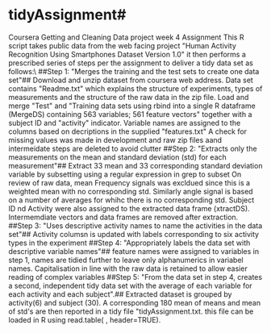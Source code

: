 # tidyAssignment#
Coursera Getting and Cleaning Data project week 4 Assignment
This R script takes public data from the web facing project "Human Activity Recognition Using Smartphones Dataset
Version 1.0" it then performs a prescribed series of steps per the assignment to deliver a tidy data set as follows:\ 
##Step 1: "Merges the training and the test sets to create one data set"##
Download and unzip dataset from coursera web address. Data set contains "Readme.txt" which explains the structure of
experiments, types of measurements and the structure of the raw data in the zip file.
Load and merge  "Test" and "Training data sets using rbind into a single R dataframe (MergeDS) containing 563 variables;
561 feature vectors" together with a subject ID and "activity" indicator.
Variable names are assigned to the columns based on decriptions in the supplied "features.txt"
A check for missing values was made in development and raw zip files aand intermeidate steps are deleted to avoid clutter
##Step 2: "Extracts only the measurements on the mean and standard deviation (std) for each measurement"##
Extract 33 mean and 33 corresponding standard deviation variable by subsetting using a regular expression in grep to subset
On review of raw data, mean Frequency signals was excldued since this is a weighted mean with no corresponding std.
Similarly angle signal is based on a number of averages for whihc there is no corresponding std.
Subject ID nd Activity were also assigned to the extracted data frame (xtractDS).
Intermemdiate vectors and data frames are removed after extraction.
##Step 3: "Uses descriptive activity names to name the activities in the data set"##
Activity columsn is updated with labels corresponding to six activity types in the experiment
##Step 4: "Appropriately labels the data set with descriptive variable names"##
feature names were assigned to variables in step 1, names are tidied further to leave only alphanumerics in variabel names.
Capitalisation in line with the raw data is retained to allow easier reading of complex variables
##Step 5: "From the data set in step 4, creates a second, independent tidy data set with the average of each variable for each activity and each subject".##
Extracted dataset is grouped by activity(6) and subject (30). A corresponding 180 mean of means and mean of std's are then reported
in a tidy file "tidyAssignment.txt. this file can be loaded in R using read.table( , header=TRUE).
